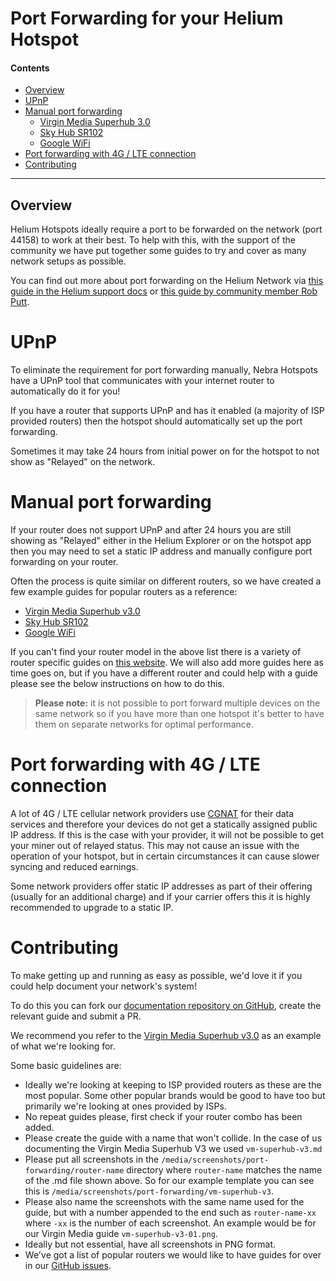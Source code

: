 # Port Forwarding for your Helium Hotspot

#### Contents

* [Overview](#overview )
* [UPnP](#upnp)
* [Manual port forwarding](#manual-port-forwarding)
    * [Virgin Media Superhub 3.0](handy-guides/port-forwarding/vm-superhub-v3.md)
    * [Sky Hub SR102](handy-guides/port-forwarding/sky-hub-sr102.md)
    * [Google WiFi](handy-guides/port-forwarding/google-wifi.md)
* [Port forwarding with 4G / LTE connection](#port-forwarding-with-4G-/-LTE-connection)
* [Contributing](#Contributing)

<hr>



## Overview 

Helium Hotspots ideally require a port to be forwarded on the network (port 44158) to work at their best. To help with this, with the support of the community we have put together some guides to try and cover as many network setups as possible.

You can find out more about port forwarding on the Helium Network via [this guide in the Helium support docs](https://docs.helium.com/troubleshooting/network-troubleshooting/) or [this guide by community member Rob Putt](https://www.robertputt.co.uk/helium-hnt-fixing-relayed-hotspots/).

# UPnP 

To eliminate the requirement for port forwarding manually, Nebra Hotspots have a UPnP tool that communicates with your internet router to automatically do it for you!

If you have a router that supports UPnP and has it enabled (a majority of ISP provided routers) then the hotspot should automatically set up the port forwarding.

Sometimes it may take 24 hours from initial power on for the hotspot to not show as "Relayed" on the network.

# Manual port forwarding

If your router does not support UPnP and after 24 hours you are still showing as "Relayed" either in the Helium Explorer or on the hotspot app then you may need to set a static IP address and manually configure port forwarding on your router.

Often the process is quite similar on different routers, so we have created a few example guides for popular routers as a reference:

- [Virgin Media Superhub v3.0](handy-guides/port-forwarding/vm-superhub-v3.md)
- [Sky Hub SR102](handy-guides/port-forwarding/sky-hub-sr102.md)
- [Google WiFi](handy-guides/port-forwarding/google-wifi.md)

If you can't find your router model in the above list there is a variety of router specific guides on [this website](https://portforward.com/router.htm). We will also add more guides here as time goes on, but if you have a different router and could help with a guide please see the below instructions on how to do this.

> **Please note:** it is not possible to port forward multiple devices on the same network so if you have more than one hotspot it's better to have them on separate networks for optimal performance.

# Port forwarding with 4G / LTE connection

A lot of 4G / LTE cellular network providers use [CGNAT](https://en.wikipedia.org/wiki/Carrier-grade_NAT) for their data services and therefore your devices do not get a statically assigned public IP address. If this is the case with your provider, it will not be possible to get your miner out of relayed status. This may not cause an issue with the operation of your hotspot, but in certain circumstances it can cause slower syncing and reduced earnings.

Some network providers offer static IP addresses as part of their offering (usually for an additional charge) and if your carrier offers this it is highly recommended to upgrade to a static IP.

# Contributing

To make getting up and running as easy as possible, we'd love it if you could help document your network's system!

To do this you can fork our [documentation repository on GitHub](https://github.com/NebraLtd/Helium-Guides), create the relevant guide and submit a PR.

We recommend you refer to the [Virgin Media Superhub v3.0](https://github.com/NebraLtd/Helium-Guides/blob/main/docs/handy-guides/port-forwarding/vm-superhub-v3.md) as an example of what we're looking for.

Some basic guidelines are:

* Ideally we're looking at keeping to ISP provided routers as these are the most popular. Some other popular brands would be good to have too but primarily we're looking at ones provided by ISPs.
* No repeat guides please, first check if your router combo has been added.
* Please create the guide with a name that won't collide. In the case of us documenting the Virgin Media Superhub V3 we used `vm-superhub-v3.md`
* Please put all screenshots in the `/media/screenshots/port-forwarding/router-name` directory where `router-name` matches the name of the .md file shown above. So for our example template you can see this is `/media/screenshots/port-forwarding/vm-superhub-v3`.
* Please also name the screenshots with the same name used for the guide, but with a number appended to the end such as `router-name-xx` where `-xx` is the number of each screenshot. An example would be for our Virgin Media guide `vm-superhub-v3-01.png`.
* Ideally but not essential, have all screenshots in PNG format.
* We've got a list of popular routers we would like to have guides for over in our [GitHub issues](https://github.com/NebraLtd/Helium-Guides/issues?q=is%3Aopen+is%3Aissue+label%3Aportforwarding).
